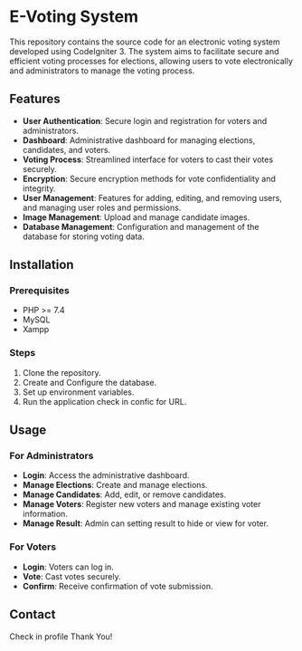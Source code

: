 # E-Voting System

This repository contains the source code for an electronic voting system developed using CodeIgniter 3. The system aims to facilitate secure and efficient voting processes for elections, allowing users to vote electronically and administrators to manage the voting process.

## Features
- **User Authentication**: Secure login and registration for voters and administrators.
- **Dashboard**: Administrative dashboard for managing elections, candidates, and voters.
- **Voting Process**: Streamlined interface for voters to cast their votes securely.
- **Encryption**: Secure encryption methods for vote confidentiality and integrity.
- **User Management**: Features for adding, editing, and removing users, and managing user roles and permissions.
- **Image Management**: Upload and manage candidate images.
- **Database Management**: Configuration and management of the database for storing voting data.

## Installation

### Prerequisites
- PHP >= 7.4
- MySQL 
- Xampp 

### Steps
1. Clone the repository.
2. Create and Configure the database.
3. Set up environment variables.
4. Run the application check in confic for URL.

## Usage

### For Administrators
- **Login**: Access the administrative dashboard.
- **Manage Elections**: Create and manage elections.
- **Manage Candidates**: Add, edit, or remove candidates.
- **Manage Voters**: Register new voters and manage existing voter information.
- **Manage Result**: Admin can setting result to hide or view for voter.

### For Voters
- **Login**: Voters can log in.
- **Vote**: Cast votes securely.
- **Confirm**: Receive confirmation of vote submission.

## Contact
Check in profile Thank You!
